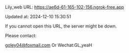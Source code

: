 Lily_web URL: https://ae6d-61-165-102-156.ngrok-free.app

Updated at: 2024-12-10 15:30:51

If you cannot open this URL, the server might be down.

Please contact: 

goley04@foxmail.com Or Wechat:GL_yeaH